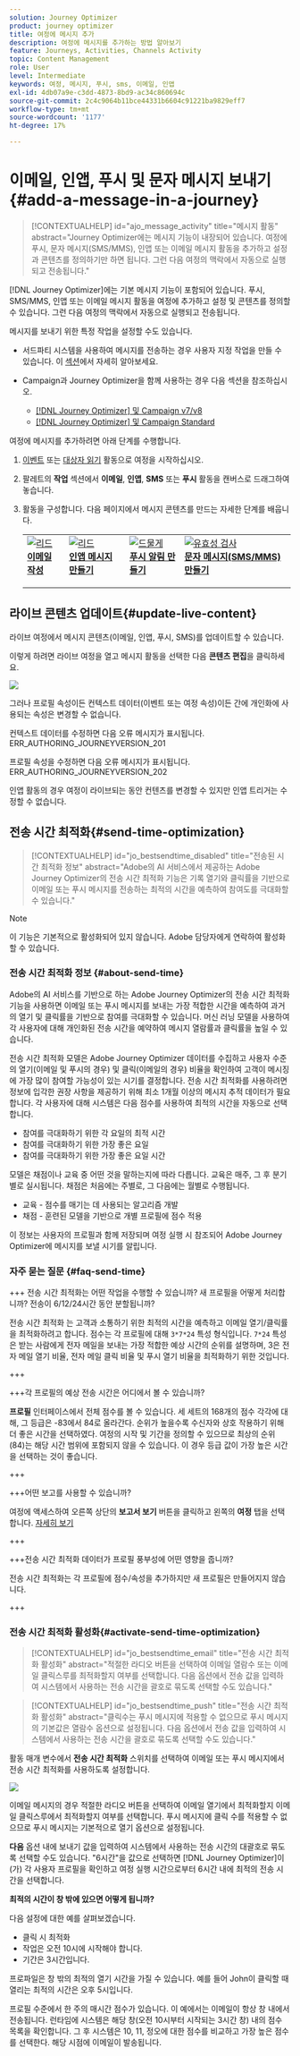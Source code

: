 ```yaml
---
solution: Journey Optimizer
product: journey optimizer
title: 여정에 메시지 추가
description: 여정에 메시지를 추가하는 방법 알아보기
feature: Journeys, Activities, Channels Activity
topic: Content Management
role: User
level: Intermediate
keywords: 여정, 메시지, 푸시, sms, 이메일, 인앱
exl-id: 4db07a9e-c3dd-4873-8bd9-ac34c860694c
source-git-commit: 2c4c9064b11bce44331b6604c91221ba9829eff7
workflow-type: tm+mt
source-wordcount: '1177'
ht-degree: 17%

---
```


# 이메일, 인앱, 푸시 및 문자 메시지 보내기 {#add-a-message-in-a-journey}

>[!CONTEXTUALHELP]
>id="ajo_message_activity"
>title="메시지 활동"
>abstract="Journey Optimizer에는 메시지 기능이 내장되어 있습니다. 여정에 푸시, 문자 메시지(SMS/MMS), 인앱 또는 이메일 메시지 활동을 추가하고 설정과 콘텐츠를 정의하기만 하면 됩니다. 그런 다음 여정의 맥락에서 자동으로 실행되고 전송됩니다."

[!DNL Journey Optimizer]에는 기본 메시지 기능이 포함되어 있습니다. 푸시, SMS/MMS, 인앱 또는 이메일 메시지 활동을 여정에 추가하고 설정 및 콘텐츠를 정의할 수 있습니다. 그런 다음 여정의 맥락에서 자동으로 실행되고 전송됩니다.

메시지를 보내기 위한 특정 작업을 설정할 수도 있습니다.

* 서드파티 시스템을 사용하여 메시지를 전송하는 경우 사용자 지정 작업을 만들 수 있습니다. 이 [섹션](../action/action.md)에서 자세히 알아보세요.

* Campaign과 Journey Optimizer을 함께 사용하는 경우 다음 섹션을 참조하십시오.

   * [[!DNL Journey Optimizer] 및 Campaign v7/v8](../action/acc-action.md)
   * [[!DNL Journey Optimizer] 및 Campaign Standard](../action/acs-action.md)

여정에 메시지를 추가하려면 아래 단계를 수행합니다.

1. [이벤트](general-events.md) 또는 [대상자 읽기](read-audience.md) 활동으로 여정을 시작하십시오.

1. 팔레트의 **작업** 섹션에서 **이메일**, **인앱**, **SMS** 또는 **푸시** 활동을 캔버스로 드래그하여 놓습니다.

1. 활동을 구성합니다. 다음 페이지에서 메시지 콘텐츠를 만드는 자세한 단계를 배웁니다.

   <table style="table-layout:fixed">
   <tr style="border: 0;">
   <td>
   <a href="../email/create-email.md">
   <img alt="리드" src="../assets/do-not-localize/email.jpg">
   </a>
   <div><a href="../email/create-email.md"><strong>이메일 작성</strong>
   </div>
   <p>
   </td>
   <td>
   <a href="../in-app/create-in-app.md">
   <img alt="리드" src="../assets/do-not-localize/in-app.jpg">
   </a>
   <div><a href="../in-app/create-in-app.md"><strong>인앱 메시지 만들기</strong>
   </div>
   <p>
   </td>
   <td>
   <a href="../push/create-push.md">
   <img alt="드물게" src="../assets/do-not-localize/push.jpg">
   </a>
   <div>
   <a href="../push/create-push.md"><strong>푸시 알림 만들기<strong></a>
   </div>
   <p>
   </td>
   <td>
   <a href="../sms/create-sms.md">
   <img alt="유효성 검사" src="../assets/do-not-localize/sms.jpg">
   </a>
   <div>
   <a href="../sms/create-sms.md"><strong>문자 메시지(SMS/MMS) 만들기</strong></a>
   </div>
   <p>
   </td>
   </tr>
   </table>

## 라이브 콘텐츠 업데이트{#update-live-content}

라이브 여정에서 메시지 콘텐츠(이메일, 인앱, 푸시, SMS)를 업데이트할 수 있습니다.

이렇게 하려면 라이브 여정을 열고 메시지 활동을 선택한 다음 **콘텐츠 편집**&#x200B;을 클릭하세요.

![](assets/add-a-message2.png)

그러나 프로필 속성이든 컨텍스트 데이터(이벤트 또는 여정 속성)이든 간에 개인화에 사용되는 속성은 변경할 수 없습니다.

컨텍스트 데이터를 수정하면 다음 오류 메시지가 표시됩니다. ERR_AUTHORING_JOURNEYVERSION_201

프로필 속성을 수정하면 다음 오류 메시지가 표시됩니다. ERR_AUTHORING_JOURNEYVERSION_202

인앱 활동의 경우 여정이 라이브되는 동안 컨텐츠를 변경할 수 있지만 인앱 트리거는 수정할 수 없습니다.

## 전송 시간 최적화{#send-time-optimization}

>[!CONTEXTUALHELP]
>id="jo_bestsendtime_disabled"
>title="전송된 시간 최적화 정보"
>abstract="Adobe의 AI 서비스에서 제공하는 Adobe Journey Optimizer의 전송 시간 최적화 기능은 기록 열기와 클릭률을 기반으로 이메일 또는 푸시 메시지를 전송하는 최적의 시간을 예측하여 참여도를 극대화할 수 있습니다."

>[!NOTE]
>
>이 기능은 기본적으로 활성화되어 있지 않습니다. Adobe 담당자에게 연락하여 활성화할 수 있습니다.

### 전송 시간 최적화 정보 {#about-send-time}

Adobe의 AI 서비스를 기반으로 하는 Adobe Journey Optimizer의 전송 시간 최적화 기능을 사용하면 이메일 또는 푸시 메시지를 보내는 가장 적합한 시간을 예측하여 과거의 열기 및 클릭률을 기반으로 참여를 극대화할 수 있습니다. 머신 러닝 모델을 사용하여 각 사용자에 대해 개인화된 전송 시간을 예약하여 메시지 열람률과 클릭률을 높일 수 있습니다.

전송 시간 최적화 모델은 Adobe Journey Optimizer 데이터를 수집하고 사용자 수준의 열기(이메일 및 푸시의 경우) 및 클릭(이메일의 경우) 비율을 확인하여 고객이 메시징에 가장 많이 참여할 가능성이 있는 시기를 결정합니다. 전송 시간 최적화를 사용하려면 정보에 입각한 권장 사항을 제공하기 위해 최소 1개월 이상의 메시지 추적 데이터가 필요합니다. 각 사용자에 대해 시스템은 다음 점수를 사용하여 최적의 시간을 자동으로 선택합니다.

* 참여를 극대화하기 위한 각 요일의 최적 시간
* 참여를 극대화하기 위한 가장 좋은 요일
* 참여를 극대화하기 위한 가장 좋은 요일 시간

모델은 채점이나 교육 중 어떤 것을 말하는지에 따라 다릅니다. 교육은 매주, 그 후 분기별로 실시됩니다. 채점은 처음에는 주별로, 그 다음에는 월별로 수행됩니다.

* 교육 - 점수를 매기는 데 사용되는 알고리즘 개발
* 채점 - 훈련된 모델을 기반으로 개별 프로필에 점수 적용

이 정보는 사용자의 프로필과 함께 저장되며 여정 실행 시 참조되어 Adobe Journey Optimizer에 메시지를 보낼 시기를 알립니다.

### 자주 묻는 질문 {#faq-send-time}

+++ 전송 시간 최적화는 어떤 작업을 수행할 수 있습니까? 새 프로필을 어떻게 처리합니까? 전송이 6/12/24시간 동안 분할됩니까?

전송 시간 최적화 는 고객과 소통하기 위한 최적의 시간을 예측하고 이메일 열기/클릭률을 최적화하려고 합니다. 점수는 각 프로필에 대해 `3*7*24` 특성 형식입니다. `7*24` 특성은 받는 사람에게 전자 메일을 보내는 가장 적합한 예상 시간의 순위를 설명하며, 3은 전자 메일 열기 비율, 전자 메일 클릭 비율 및 푸시 열기 비율을 최적화하기 위한 것입니다.

+++

+++각 프로필의 예상 전송 시간은 어디에서 볼 수 있습니까?

**프로필** 인터페이스에서 전체 점수를 볼 수 있습니다. 세 세트의 168개의 점수 각각에 대해, 그 등급은 -83에서 84로 올라간다. 순위가 높을수록 수신자와 상호 작용하기 위해 더 좋은 시간을 선택하였다. 여정의 시작 및 기간을 정의할 수 있으므로 최상의 순위(84)는 해당 시간 범위에 포함되지 않을 수 있습니다. 이 경우 등급 값이 가장 높은 시간을 선택하는 것이 좋습니다.

+++


+++어떤 보고를 사용할 수 있습니까?

여정에 액세스하여 오른쪽 상단의 **보고서 보기** 버튼을 클릭하고 왼쪽의 **여정** 탭을 선택합니다. [자세히 보기](../reports/journey-global-report.md)

+++

+++전송 시간 최적화 데이터가 프로필 풍부성에 어떤 영향을 줍니까?

전송 시간 최적화는 각 프로필에 점수/속성을 추가하지만 새 프로필은 만들어지지 않습니다.

+++

### 전송 시간 최적화 활성화{#activate-send-time-optimization}

>[!CONTEXTUALHELP]
>id="jo_bestsendtime_email"
>title="전송 시간 최적화 활성화"
>abstract="적절한 라디오 버튼을 선택하여 이메일 열람수 또는 이메일 클릭스루를 최적화할지 여부를 선택합니다. 다음 옵션에서 전송 값을 입력하여 시스템에서 사용하는 전송 시간을 괄호로 묶도록 선택할 수도 있습니다."

>[!CONTEXTUALHELP]
>id="jo_bestsendtime_push"
>title="전송 시간 최적화 활성화"
>abstract="클릭수는 푸시 메시지에 적용할 수 없으므로 푸시 메시지의 기본값은 열람수 옵션으로 설정됩니다. 다음 옵션에서 전송 값을 입력하여 시스템에서 사용하는 전송 시간을 괄호로 묶도록 선택할 수도 있습니다."

활동 매개 변수에서 **전송 시간 최적화** 스위치를 선택하여 이메일 또는 푸시 메시지에서 전송 시간 최적화를 사용하도록 설정합니다.

![](../building-journeys/assets/jo-message5.png)

이메일 메시지의 경우 적절한 라디오 버튼을 선택하여 이메일 열기에서 최적화할지 이메일 클릭스루에서 최적화할지 여부를 선택합니다. 푸시 메시지에 클릭 수를 적용할 수 없으므로 푸시 메시지는 기본적으로 열기 옵션으로 설정됩니다.

**다음** 옵션 내에 보내기 값을 입력하여 시스템에서 사용하는 전송 시간의 대괄호로 묶도록 선택할 수도 있습니다. &quot;6시간&quot;을 값으로 선택하면 [!DNL Journey Optimizer]이(가) 각 사용자 프로필을 확인하고 여정 실행 시간으로부터 6시간 내에 최적의 전송 시간을 선택합니다.

**최적의 시간이 창 밖에 있으면 어떻게 됩니까?**

다음 설정에 대한 예를 살펴보겠습니다.

* 클릭 시 최적화
* 작업은 오전 10시에 시작해야 합니다.
* 기간은 3시간입니다.

프로파일은 창 밖의 최적의 열기 시간을 가질 수 있습니다. 예를 들어 John이 클릭할 때 열리는 최적의 시간은 오후 5시입니다.

프로필 수준에서 한 주의 매시간 점수가 있습니다. 이 예에서는 이메일이 항상 창 내에서 전송됩니다. 런타임에 시스템은 해당 창(오전 10시부터 시작되는 3시간 창) 내의 점수 목록을 확인합니다. 그 후 시스템은 10, 11, 정오에 대한 점수를 비교하고 가장 높은 점수를 선택한다. 해당 시점에 이메일이 발송됩니다.
